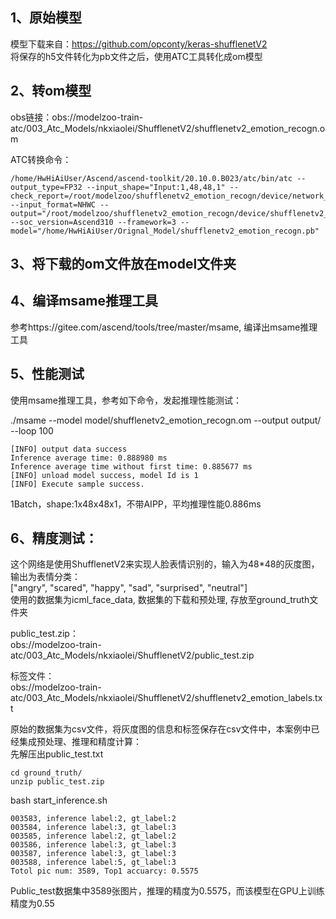 ## 1、原始模型
模型下载来自：https://github.com/opconty/keras-shufflenetV2 \
将保存的h5文件转化为pb文件之后，使用ATC工具转化成om模型

## 2、转om模型
obs链接：obs://modelzoo-train-atc/003_Atc_Models/nkxiaolei/ShufflenetV2/shufflenetv2_emotion_recogn.om

ATC转换命令：
```
/home/HwHiAiUser/Ascend/ascend-toolkit/20.10.0.B023/atc/bin/atc --output_type=FP32 --input_shape="Input:1,48,48,1" --check_report=/root/modelzoo/shufflenetv2_emotion_recogn/device/network_analysis.report --input_format=NHWC --output="/root/modelzoo/shufflenetv2_emotion_recogn/device/shufflenetv2_emotion_recogn" --soc_version=Ascend310 --framework=3 --model="/home/HwHiAiUser/Orignal_Model/shufflenetv2_emotion_recogn.pb" 
``` 

## 3、将下载的om文件放在model文件夹

## 4、编译msame推理工具
参考https://gitee.com/ascend/tools/tree/master/msame, 编译出msame推理工具

## 5、性能测试
使用msame推理工具，参考如下命令，发起推理性能测试： 

./msame --model model/shufflenetv2_emotion_recogn.om --output output/ --loop 100
```
[INFO] output data success
Inference average time: 0.888980 ms
Inference average time without first time: 0.885677 ms
[INFO] unload model success, model Id is 1
[INFO] Execute sample success.
```
1Batch，shape:1x48x48x1，不带AIPP，平均推理性能0.886ms

## 6、精度测试：
这个网络是使用ShufflenetV2来实现人脸表情识别的，输入为48*48的灰度图，输出为表情分类：\
["angry", "scared", "happy", "sad", "surprised", "neutral"]\
使用的数据集为icml_face_data, 数据集的下载和预处理, 存放至ground_truth文件夹

public_test.zip：\
obs://modelzoo-train-atc/003_Atc_Models/nkxiaolei/ShufflenetV2/public_test.zip

标签文件：\
obs://modelzoo-train-atc/003_Atc_Models/nkxiaolei/ShufflenetV2/shufflenetv2_emotion_labels.txt

原始的数据集为csv文件，将灰度图的信息和标签保存在csv文件中，本案例中已经集成预处理、推理和精度计算：\
先解压出public_test.txt
```
cd ground_truth/
unzip public_test.zip
```

bash start_inference.sh
```
003583, inference label:2, gt_label:2
003584, inference label:3, gt_label:3
003585, inference label:2, gt_label:2
003586, inference label:3, gt_label:3
003587, inference label:3, gt_label:3
003588, inference label:5, gt_label:3
Totol pic num: 3589, Top1 accuarcy: 0.5575
```
Public_test数据集中3589张图片，推理的精度为0.5575，而该模型在GPU上训练精度为0.55